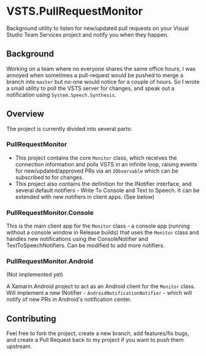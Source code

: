 # VSTS.PullRequestMonitor
Background utility to listen for new/updated pull requests on your Visual Studio Team Services project and notify you when they happen.

## Background
Working on a team where no everyone shares the same office hours, I was annoyed when sometimes a pull-request would be pushed to merge a branch into `master` but no-one would notice for a couple of hours. So I wrote a small utility to poll the VSTS server for changes, and speak out a notification using `System.Speech.Synthesis`. 

## Overview
The project is currently divided into several parts:
### PullRequestMonitor
* This project contains the core `Monitor` class, which receives the connection information and polls VSTS in an infinite loop, raising events for new/updated/approved PRs via an `IObservable` which can be subscribed to for changes.
* This project also contains the definition for the INotifier interface, and several default notifiers - Write To Console and Text to Speech. It can be extended with new notifiers in client apps. (See below)
### PullRequestMonitor.Console
This is the main client app for the `Monitor` class - a console app (running without a console window in Release builds) that uses the `Monitor` class and handles new notifications using the ConsoleNotifier and TextToSpeechNotifiers. Can be modified to add more notifiers.
### PullRequestMonitor.Android
(Not implemented yet)

A Xamarin.Android project to act as an Android client for the `Monitor` class. Will implement a new INotifier - `AndroidNotificationNotifier` - which will notify of new PRs in Android's notification center.

## Contributing
Feel free to fork the project, create a new branch, add features/fix bugs, and create a Pull Request back to my project if you want to push them upstream.
